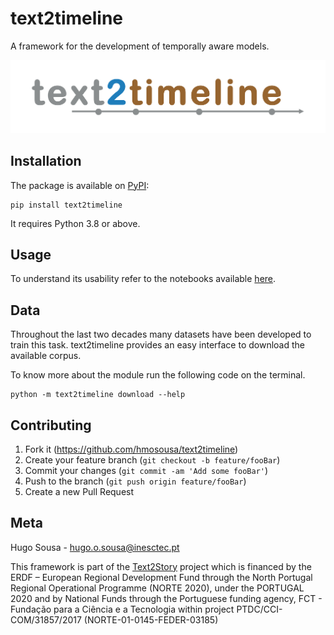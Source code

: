 # text2timeline

A framework for the development of temporally aware models.

![](imgs/text2timeline.png)

## Installation

The package is available on [PyPI]():

```shell
pip install text2timeline
```

It requires Python 3.8 or above.

## Usage

To understand its usability refer to the notebooks available [here]().


## Data

Throughout the last two decades many datasets have been developed to train this task.
text2timeline provides an easy interface to download the available corpus.

To know more about the module run the following code on the terminal.
```shell
python -m text2timeline download --help
```

## Contributing

1. Fork it (https://github.com/hmosousa/text2timeline)
2. Create your feature branch (`git checkout -b feature/fooBar`)
3. Commit your changes (`git commit -am 'Add some fooBar'`)
4. Push to the branch (`git push origin feature/fooBar`)
5. Create a new Pull Request

## Meta

Hugo Sousa - hugo.o.sousa@inesctec.pt

This framework is part of the [Text2Story](https://text2story.inesctec.pt/) project which is financed by the ERDF – European Regional Development Fund through the North Portugal Regional Operational Programme (NORTE 2020), under the PORTUGAL 2020 and by National Funds through the Portuguese funding agency, FCT - Fundação para a Ciência e a Tecnologia within project PTDC/CCI-COM/31857/2017 (NORTE-01-0145-FEDER-03185) 